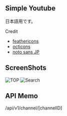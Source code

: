 ## Simple Youtube

日本語用です。

Credit
- [feathericons](https://feathericons.com)
- [octicons](https://primer.style/foundations/icons)
- [noto sans JP](https://fonts.google.com/noto/specimen/Noto+Sans+JP)

## ScreenShots
![TOP](https://i.imgur.com/Kygar7S.png)
![Search](https://i.imgur.com/5aGVPut.png)

## API Memo

/api/v1/channel/[channelID]
